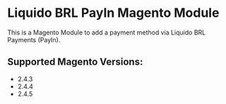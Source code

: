 # Liquido BRL PayIn Magento Module

This is a Magento Module to add a payment method via Liquido BRL Payments (PayIn).

## Supported Magento Versions:
- 2.4.3
- 2.4.4
- 2.4.5
